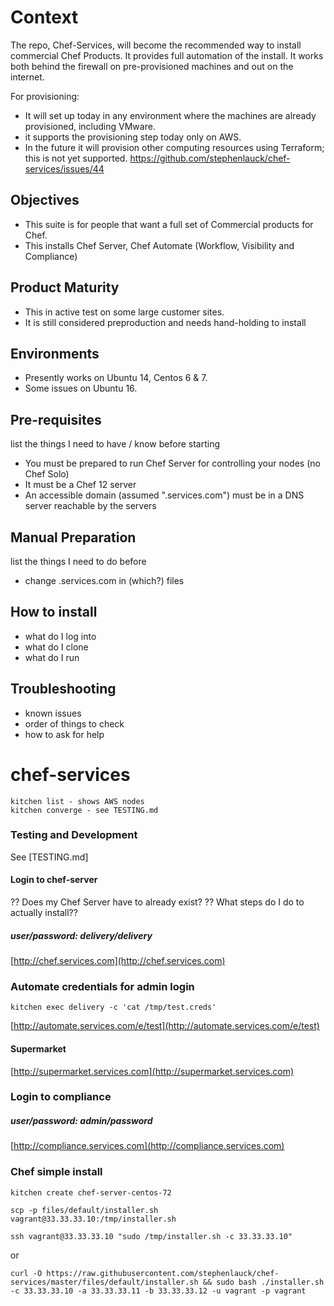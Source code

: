 # Context

The repo, Chef-Services, will become the recommended way to install commercial Chef Products.
It provides full automation of the install.
It works both behind the firewall on pre-provisioned machines and out on the internet.

For provisioning:
- It will set up today in any environment where the machines are already provisioned, including VMware.
- it supports the provisioning step today only on AWS.
- In the future it will provision other computing resources using Terraform; this is not yet supported. https://github.com/stephenlauck/chef-services/issues/44

## Objectives
- This suite is for people that want a full set of Commercial products for Chef. 
- This installs Chef Server, Chef Automate (Workflow, Visibility and Compliance)

## Product Maturity
- This in active test on some large customer sites.
- It is still considered preproduction and needs hand-holding to install

## Environments 
- Presently works on Ubuntu 14, Centos 6 & 7.
- Some issues on Ubuntu 16.

## Pre-requisites
list the things I need to have / know before starting
- You must be prepared to run Chef Server for controlling your nodes (no Chef Solo)
- It must be a Chef 12 server
- An accessible domain (assumed ".services.com") must be in a DNS server reachable by the servers

## Manual Preparation
list the things I need to do before 
- change .services.com in (which?) files

## How to install
- what do I log into
- what do I clone
- what do I run

## Troubleshooting
- known issues
- order of things to check
- how to ask for help

# chef-services
```
kitchen list - shows AWS nodes
kitchen converge - see TESTING.md
```

### Testing and Development
See [TESTING.md]

#### Login to chef-server  

?? Does my Chef Server have to already exist?
?? What steps do I do to actually install??

##### user/password: delivery/delivery
[http://chef.services.com](http://chef.services.com)

### Automate credentials for admin login

`kitchen exec delivery -c 'cat /tmp/test.creds'`

[http://automate.services.com/e/test](http://automate.services.com/e/test)

#### Supermarket
[http://supermarket.services.com](http://supermarket.services.com)

### Login to compliance
##### user/password: admin/password

[http://compliance.services.com](http://compliance.services.com)

### Chef simple install

`kitchen create chef-server-centos-72`

`scp -p files/default/installer.sh vagrant@33.33.33.10:/tmp/installer.sh`

`ssh vagrant@33.33.33.10 "sudo /tmp/installer.sh -c 33.33.33.10"`

or

`curl -O https://raw.githubusercontent.com/stephenlauck/chef-services/master/files/default/installer.sh && sudo bash ./installer.sh -c 33.33.33.10 -a 33.33.33.11 -b 33.33.33.12 -u vagrant -p vagrant`
